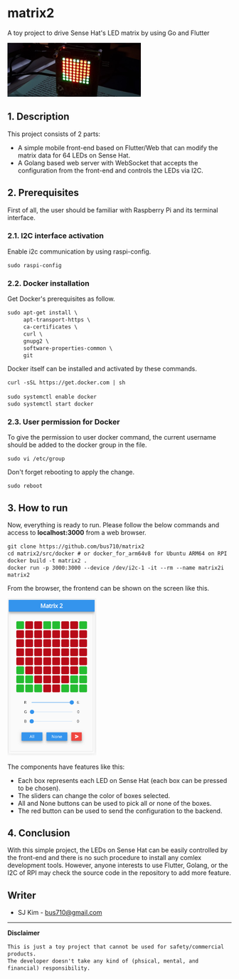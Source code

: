 # matrix2

A toy project to drive Sense Hat's LED matrix by using Go and Flutter 

<img src="assets/b.png" width="300">

## 1. Description

This project consists of 2 parts:
- A simple mobile front-end based on Flutter/Web that can modify the matrix data for 64 LEDs on Sense Hat.
- A Golang based web server with WebSocket that accepts the configuration from the front-end and controls the LEDs via I2C.

## 2. Prerequisites

First of all, the user should be familiar with Raspberry Pi and its terminal interface.

### 2.1. I2C interface activation

Enable i2c communication by using raspi-config.

```
sudo raspi-config
```

### 2.2. Docker installation

Get Docker's prerequisites as follow.

```
sudo apt-get install \
     apt-transport-https \
     ca-certificates \
     curl \
     gnupg2 \
     software-properties-common \
     git
```

Docker itself can be installed and activated by these commands.

```
curl -sSL https://get.docker.com | sh

sudo systemctl enable docker
sudo systemctl start docker
```

### 2.3. User permission for Docker

To give the permission to user docker command, the current username should be added to the docker group in the file.

```
sudo vi /etc/group
```

Don't forget rebooting to apply the change.

```
sudo reboot
```

## 3. How to run

Now, everything is ready to run.
Please follow the below commands and access to **localhost:3000** from a web browser.

```
git clone https://github.com/bus710/matrix2
cd matrix2/src/docker # or docker_for_arm64v8 for Ubuntu ARM64 on RPI
docker build -t matrix2 .
docker run -p 3000:3000 --device /dev/i2c-1 -it --rm --name matrix2i matrix2
```

From the browser, the frontend can be shown on the screen like this.  

<img src="assets/a.png" width="200">

The components have features like this:
- Each box represents each LED on Sense Hat (each box can be pressed to be chosen).
- The sliders can change the color of boxes selected.
- All and None buttons can be used to pick all or none of the boxes.
- The red button can be used to send the configuration to the backend. 

## 4. Conclusion

With this simple project, the LEDs on Sense Hat can be easily controlled by the front-end and there is no such procedure to install any comlex development tools. However, anyone interests to use Flutter, Golang, or the I2C of RPI may check the source code in the repository to add more feature. 

## Writer

- SJ Kim - <bus710@gmail.com>


----
**Disclaimer**  
  
```
This is just a toy project that cannot be used for safety/commercial products.   
The developer doesn't take any kind of (phsical, mental, and financial) responsibility. 
```
